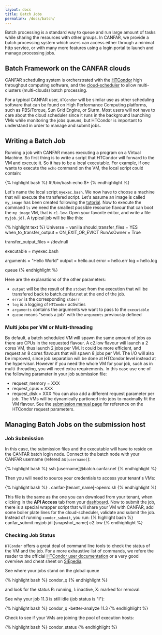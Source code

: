 ```yaml
---
layout: docs
title: Batch Jobs
permalink: /docs/batch/
---
```


Batch processing is a standard way to queue and run large amount of tasks while sharing the resources with other groups. In CANFAR, we provide a batch processing system which users can access either through a minimal http service, or with many more features using a login portal to launch and manage processing jobs.

## Batch Framework on the CANFAR clouds

CANFAR scheduling system is orcherstrated with the [HTCondor](http://www.htcondor.org) high throughput computing software, and the [cloud-scheduler](http://www.cloudscheduler.org) to allow multi-clusters (multi-clouds) batch processing.

For a typical CANFAR user, `HTCondor` will be similar use as other scheduling software that can be found on High Performance Computing platforms, such as PBS/Torque, Sun Grid Engine, or Slurm.
Most users will not have to care about the cloud scheduler since it runs in the background launching VMs while monitoring the jobs queues, but HTCondor is important to understand in order to manage and submit jobs.

## Writing a Batch Job 

Running a job with CANFAR means executing a program on a Virtual Machine. So first thing is to write a script that HTCondor will forward to the VM and execute it. So it has to be a local executable. For example, if one wants to execute the `echo` command on the VM, the local script could contain:

{% highlight bash %}
#!/bin/bash
echo $*
{% endhighlight %}

Let's name the local script `myexec.bash`. We now have to choose a machine that will execute the transfered script. Let's assume an image is called `my_image` has been created following the [tutorial]({{site.basepath}}/docs/tutorial). Now to execute the command `ls` we need the smallest possible resource flavour that can boot the `my_image` VM, that is `c1.low`. Open your favorite editor, and  write a file `myjob.jdl`. A typical job will be like this:

{% highlight text %}
Universe   = vanilla
should_transfer_files = YES
when_to_transfer_output = ON_EXIT_OR_EVICT
RunAsOwner = True

transfer_output_files = /dev/null

executable = myexec.bash

arguments = "Hello World"
output     = hello.out
error      = hello.err
log        = hello.log

queue
{% endhighlight %}

Here are the explanations of the other parameters:
- `output` will be the result of the `stdout` from the execution
that will be transfered back to batch.canfar.net at the end of the
job.
- `error` is the corresponding `stderr`
- `log` is a logging of `HTCondor` activities
- `arguments` contains the arguments we want to pass to the `executable`
- `queue` means "sends a job" with the `arguments` previously defined


### Multi jobs per VM or Multi-threading

By default, a batch scheduled VM will spawn the same amount of jobs as there are CPUs in the requested flavour. A c2.low flavour will launch a 2 cores VM, thus launch 2 jobs per VM.  It could be more efficient, and request an 8 cores flavours that will spawn 8 jobs per VM. The I/O will also be improved, since job separation will be done at HTCondor level instead at the hypervisor. However if you need the whole VM for your job, such as in multi-threading, you will need extra requirements. In this case use one of the following parameter in your job submission file:
- request_memory = XXX
- request_cpus = XXX
- request_disk = XXX
You can also add a different request parameter per job. The VMs will be dynamically partioned into jobs to maximally fit the VM flavour.
See the [submission manual page](http://research.cs.wisc.edu/htcondor/manual/current/condor_submit.html) for reference on the HTCondor request parameters.

## Managing Batch Jobs on the submission host

### Job Submission
In this case, the submission files and the executable will have to reside on the CANFAR batch login node. Connect to the batch node with your CANFAR username (refered as`[username]`):

{% highlight bash %}
ssh [username]@batch.canfar.net
{% endhighlight %}

Then you will need to source your credentials to access your tenant's VMs:

{% highlight bash %}
. canfar-[tenant_name]-openrc.sh
{% endhighlight %}

This file is the same as the one you can download from your tenant, when clicking in the **API Access** tab from your [dashboard](https://west.cloud.computecanada.ca/dashboard/project/access_and_security/).
Now to submit the job, there is a special wrapper script that will share your VM with CANFAR, add some boiler plate lines for the cloud-scheduler, validate and submit the job. Instead of running `condor_submit`, you run:
{% highlight bash %}
canfar_submit myjob.jdl [snapshot_name] c2.low
{% endhighlight %}


### Checking Job Status
`HTCondor` offers a great deal of command line tools to check the status of the VM and the job.
For a more exhaustive list of commands, we refere the reader to the official [HTCondor user documentation](http://research.cs.wisc.edu/htcondor/manual/v8.2/2_Users_Manual.html)
or a very good overview and cheat sheet on [SIEpedia](http://www.iac.es/sieinvens/siepedia/pmwiki.php?n=HOWTOs.Condor).

See where your jobs stand on the global queue

{% highlight bash %}
condor_q
{% endhighlight %}

and look for the status R: running, I: inactive, X: marked for removal.

See why your job 11.3 is still idle (job status is "I"):

{% highlight bash %}
condor_q -better-analyze 11.3 
{% endhighlight %}

Check to see if your VMs are joining the pool of execution hosts:

{% highlight bash %}
condor_status 
{% endhighlight %}

